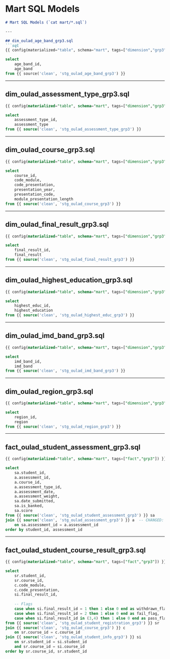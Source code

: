 # Mart SQL Models


````markdown
# Mart SQL Models (`cat mart/*.sql`)

---

## dim_oulad_age_band_grp3.sql
```sql
{{ config(materialized="table", schema="mart", tags=["dimension","grp3"]) }}

select
    age_band_id,
    age_band
from {{ source('clean', 'stg_oulad_age_band_grp3') }}
````

---

## dim_oulad_assessment_type_grp3.sql

```sql
{{ config(materialized="table", schema="mart", tags=["dimension","grp3"]) }}

select
    assessment_type_id,
    assessment_type
from {{ source('clean', 'stg_oulad_assessment_type_grp3') }}
```

---

## dim_oulad_course_grp3.sql

```sql
{{ config(materialized="table", schema="mart", tags=["dimension","grp3"]) }}

select
    course_id,
    code_module,
    code_presentation,
    presentation_year,
    presentation_code,
    module_presentation_length
from {{ source('clean', 'stg_oulad_course_grp3') }}
```

---

## dim_oulad_final_result_grp3.sql

```sql
{{ config(materialized="table", schema="mart", tags=["dimension","grp3"]) }}

select
    final_result_id,
    final_result
from {{ source('clean', 'stg_oulad_final_result_grp3') }}
```

---

## dim_oulad_highest_education_grp3.sql

```sql
{{ config(materialized="table", schema="mart", tags=["dimension","grp3"]) }}

select
    highest_educ_id,
    highest_education
from {{ source('clean', 'stg_oulad_highest_educ_grp3') }}
```

---

## dim_oulad_imd_band_grp3.sql

```sql
{{ config(materialized="table", schema="mart", tags=["dimension","grp3"]) }}

select
    imd_band_id,
    imd_band
from {{ source('clean', 'stg_oulad_imd_band_grp3') }}
```

---

## dim_oulad_region_grp3.sql

```sql
{{ config(materialized="table", schema="mart", tags=["dimension","grp3"]) }}

select
    region_id,
    region
from {{ source('clean', 'stg_oulad_region_grp3') }}
```

---

## fact_oulad_student_assessment_grp3.sql

```sql
{{ config(materialized="table", schema="mart", tags=["fact","grp3"]) }}

select 
    sa.student_id,
    a.assessment_id,
    a.course_id,
    a.assessment_type_id,
    a.assessment_date,
    a.assessment_weight,
    sa.date_submitted,
    sa.is_banked,
    sa.score
from {{ source('clean', 'stg_oulad_student_assessment_grp3') }} sa
join {{ source('clean', 'stg_oulad_assessment_grp3') }} a  -- CHANGED: removed 's'
    on sa.assessment_id = a.assessment_id
order by student_id, assessment_id
```

---

## fact_oulad_student_course_result_grp3.sql

```sql
{{ config(materialized="table", schema="mart", tags=["fact","grp3"]) }}

select 
    sr.student_id,
    sr.course_id,
    c.code_module,
    c.code_presentation,
    si.final_result_id,
    
    -- Flags
    case when si.final_result_id = 1 then 1 else 0 end as withdrawn_flag,
    case when si.final_result_id = 2 then 1 else 0 end as fail_flag,
    case when si.final_result_id in (3,4) then 1 else 0 end as pass_flag
from {{ source('clean', 'stg_oulad_student_registration_grp3') }} sr
join {{ source('clean', 'stg_oulad_course_grp3') }} c
    on sr.course_id = c.course_id
join {{ source('clean', 'stg_oulad_student_info_grp3') }} si
    on sr.student_id = si.student_id
    and sr.course_id = si.course_id
order by sr.course_id, sr.student_id
```







